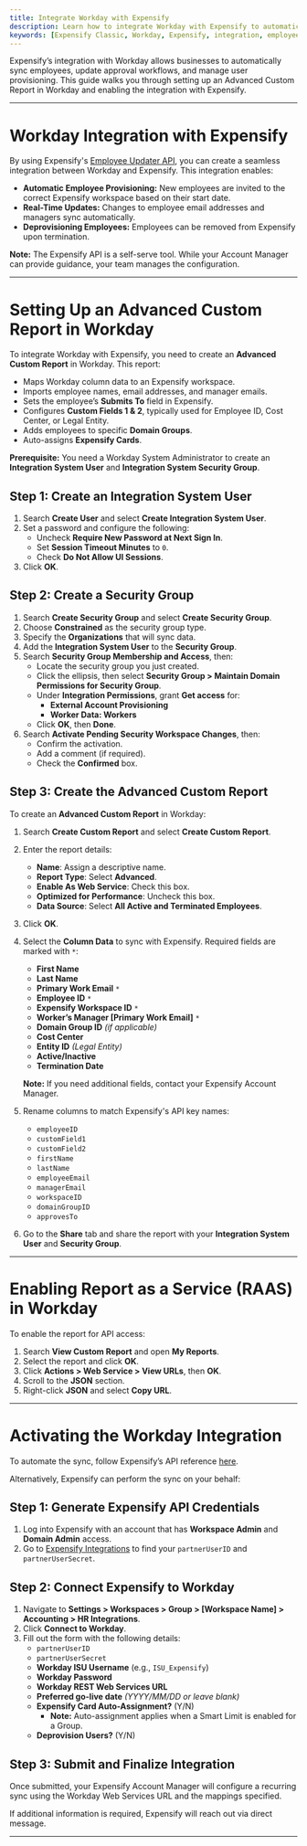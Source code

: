 ```yaml
---
title: Integrate Workday with Expensify
description: Learn how to integrate Workday with Expensify to automatically sync employees and manage user provisioning.
keywords: [Expensify Classic, Workday, Expensify, integration, employee sync, API, HR integrations]
---
```


<div id="expensify-classic" markdown="1">
   
Expensify’s integration with Workday allows businesses to automatically sync employees, update approval workflows, and manage user provisioning. This guide walks you through setting up an Advanced Custom Report in Workday and enabling the integration with Expensify.

---

# Workday Integration with Expensify

By using Expensify's [Employee Updater API](https://integrations.expensify.com/Integration-Server/doc/employeeUpdater/), you can create a seamless integration between Workday and Expensify. This integration enables:

- **Automatic Employee Provisioning:** New employees are invited to the correct Expensify workspace based on their start date.
- **Real-Time Updates:** Changes to employee email addresses and managers sync automatically.
- **Deprovisioning Employees:** Employees can be removed from Expensify upon termination.

**Note:** The Expensify API is a self-serve tool. While your Account Manager can provide guidance, your team manages the configuration.

---

# Setting Up an Advanced Custom Report in Workday

To integrate Workday with Expensify, you need to create an **Advanced Custom Report** in Workday. This report:

- Maps Workday column data to an Expensify workspace.
- Imports employee names, email addresses, and manager emails.
- Sets the employee’s **Submits To** field in Expensify.
- Configures **Custom Fields 1 & 2**, typically used for Employee ID, Cost Center, or Legal Entity.
- Adds employees to specific **Domain Groups**.
- Auto-assigns **Expensify Cards**.

**Prerequisite:** You need a Workday System Administrator to create an **Integration System User** and **Integration System Security Group**.

## Step 1: Create an Integration System User

1. Search **Create User** and select **Create Integration System User**.
2. Set a password and configure the following:
   - Uncheck **Require New Password at Next Sign In**.
   - Set **Session Timeout Minutes** to `0`.
   - Check **Do Not Allow UI Sessions**.
3. Click **OK**.

## Step 2: Create a Security Group

1. Search **Create Security Group** and select **Create Security Group**.
2. Choose **Constrained** as the security group type.
3. Specify the **Organizations** that will sync data.
4. Add the **Integration System User** to the **Security Group**.
5. Search **Security Group Membership and Access**, then:
   - Locate the security group you just created.
   - Click the ellipsis, then select **Security Group > Maintain Domain Permissions for Security Group**.
   - Under **Integration Permissions**, grant **Get access** for:
     - **External Account Provisioning**
     - **Worker Data: Workers**
   - Click **OK**, then **Done**.
6. Search **Activate Pending Security Workspace Changes**, then:
   - Confirm the activation.
   - Add a comment (if required).
   - Check the **Confirmed** box.

## Step 3: Create the Advanced Custom Report

To create an **Advanced Custom Report** in Workday:

1. Search **Create Custom Report** and select **Create Custom Report**.
2. Enter the report details:
   - **Name**: Assign a descriptive name.
   - **Report Type**: Select **Advanced**.
   - **Enable As Web Service**: Check this box.
   - **Optimized for Performance**: Uncheck this box.
   - **Data Source**: Select **All Active and Terminated Employees**.
3. Click **OK**.
4. Select the **Column Data** to sync with Expensify. Required fields are marked with `*`:
   - **First Name**
   - **Last Name**
   - **Primary Work Email** `*`
   - **Employee ID** `*`
   - **Expensify Workspace ID** `*`
   - **Worker’s Manager [Primary Work Email]** `*`
   - **Domain Group ID** *(if applicable)*
   - **Cost Center**
   - **Entity ID** *(Legal Entity)*
   - **Active/Inactive**
   - **Termination Date**

   **Note:** If you need additional fields, contact your Expensify Account Manager.

5. Rename columns to match Expensify's API key names:
   - `employeeID`
   - `customField1`
   - `customField2`
   - `firstName`
   - `lastName`
   - `employeeEmail`
   - `managerEmail`
   - `workspaceID`
   - `domainGroupID`
   - `approvesTo`

6. Go to the **Share** tab and share the report with your **Integration System User** and **Security Group**.

---

# Enabling Report as a Service (RAAS) in Workday

To enable the report for API access:

1. Search **View Custom Report** and open **My Reports**.
2. Select the report and click **OK**.
3. Click **Actions > Web Service > View URLs**, then **OK**.
4. Scroll to the **JSON** section.
5. Right-click **JSON** and select **Copy URL**.

---

# Activating the Workday Integration

To automate the sync, follow Expensify’s API reference [here](https://integrations.expensify.com/Integration-Server/doc/employeeUpdater/#api-principles).

Alternatively, Expensify can perform the sync on your behalf:

## Step 1: Generate Expensify API Credentials

1. Log into Expensify with an account that has **Workspace Admin** and **Domain Admin** access.
2. Go to [Expensify Integrations](https://www.expensify.com/tools/integrations/) to find your `partnerUserID` and `partnerUserSecret`.

## Step 2: Connect Expensify to Workday

1. Navigate to **Settings > Workspaces > Group > [Workspace Name] > Accounting > HR Integrations**.
2. Click **Connect to Workday**.
3. Fill out the form with the following details:
   - `partnerUserID`
   - `partnerUserSecret`
   - **Workday ISU Username** (e.g., `ISU_Expensify`)
   - **Workday Password**
   - **Workday REST Web Services URL**
   - **Preferred go-live date** *(YYYY/MM/DD or leave blank)*
   - **Expensify Card Auto-Assignment?** (Y/N)
     - **Note:** Auto-assignment applies when a Smart Limit is enabled for a Group.
   - **Deprovision Users?** (Y/N)

## Step 3: Submit and Finalize Integration

Once submitted, your Expensify Account Manager will configure a recurring sync using the Workday Web Services URL and the mappings specified.

If additional information is required, Expensify will reach out via direct message.

---

</div>
